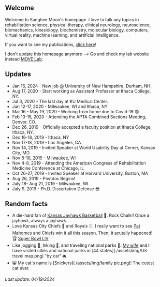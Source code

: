 ## Welcome

Welcome to Sanghee Moon's homepage. I love to talk any topics in rehabilitation science, physical therapy, clinical neurology, neuroscience, biomechanics, kinesiology, biochemistry, molecular biology, computers, virtual reality, machine learning, and artificial intelligence.

If you want to see my publications, [click here](./posts/publications/publications.md)!

I don't update this homepage anymore --> Go and check my lab website instead [MOVE Lab](https://sites.google.com/view/unh-move-lab).

## Updates
* Jan 16, 2024 - New job @ University of New Hampshire, Durham, NH.
* Aug 17, 2020 - Start working as Assistant Professor at Ithaca College, NY.
* Jul 3, 2020 - The last day at KU Medical Center.
* Jun 12-17, 2020 - Milwaukee, WI and Ithaca, NY
* Mar 16 - May 19, 2020 - Working from home due to Covid-19 :fearful:
* Feb 13-15, 2020 - Attending the APTA Combined Sections Meeting, Denver, CO.
* Dec 26, 2019 - Officially accepted a faculty position at Ithaca College, Ithaca, NY.
* Dec 16-18, 2019 - Ithaca, NY
* Nov 17-18, 2019 - Los Angeles, CA
* Nov 14, 2019 - Invited Speaker at World Usability Day at Cerner, Kansas City, MO
* Nov 8-10, 2019 - Milwaukee, WI
* Nov 4-8, 2019 - Attending the American Congress of Rehabilitation Medicine Conference at Chicago, IL
* Oct 26-27, 2019 - Invited Speaker at Harvard University, Boston, MA
* Aug 26, 2019 - Postdoc Begins!
* July 18- Aug 21, 2019 - Milwaukee, WI
* July 9, 2019 - Ph.D. Dissertation Defense :sunglasses:

## Random facts

* A die-hard fan of [Kansas Jayhawk Basketball](https://en.wikipedia.org/wiki/Kansas_Jayhawks_men%27s_basketball) :basketball:. Rock Chalk!! Once a jayhawk, always a jayhawk.
* Love Kansas City Chiefs :football: and Royals :baseball:. I really want to see [Pat Mahomes](https://en.wikipedia.org/wiki/Patrick_Mahomes) and Chiefs win it all this season. Then, it acutally happened! :trophy: [Super Bowl LIV](https://en.wikipedia.org/wiki/Super_Bowl_LIV)
* Like jogging :running:, hiking :mount_fuji:, and traveling national parks :evergreen_tree:. [My wife](https://hyunjung1031.github.io/) and I have visited cities and national parks in [44 states](./assets/img/US travel map.png) "by car" :oncoming_automobile:.
* :smile_cat: My cat's name is [Snickers](./assets/img/family pic.png)! The cutest cat ever.

###### Last update: 04/19/2024
